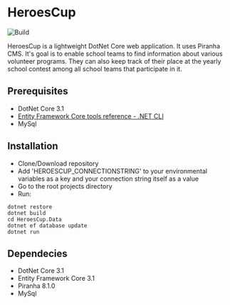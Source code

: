 # HeroesCup

![Build](https://github.com/MilStancheva/HeroesCup/workflows/Build/badge.svg)

HeroesCup is a lightweight DotNet Core web application. It uses Piranha CMS.
It's goal is to enable school teams to find information about various volunteer programs. They can also keep track of their place at the yearly school contest among all school teams that participate in it. 

## Prerequisites
* DotNet Core 3.1
* [Entity Framework Core tools reference - .NET CLI](https://docs.microsoft.com/en-us/ef/core/miscellaneous/cli/dotnet)
* MySql

## Installation
* Clone/Download repository
* Add 'HEROESCUP_CONNECTIONSTRING' to your environmental variables as a key and your connection string itself as a value
* Go to the root projects directory
* Run: 
```
dotnet restore
dotnet build
cd HeroesCup.Data
dotnet ef database update
dotnet run
```  

## Dependecies
* DotNet Core 3.1
* Entity Framework Core 3.1
* Piranha 8.1.0
* MySql
